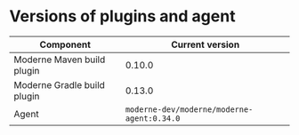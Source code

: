 # Versions of plugins and agent

| Component                   | Current version                            |
| --------------------------- |--------------------------------------------|
| Moderne Maven build plugin  | 0.10.0                                     |
| Moderne Gradle build plugin | 0.13.0                                     |
| Agent                       | `moderne-dev/moderne/moderne-agent:0.34.0` |
